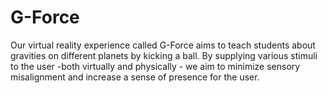 # G-Force
Our virtual reality experience called G-Force aims to teach students about gravities on different planets by kicking a ball. By supplying various stimuli to the user -both virtually and physically - we aim to minimize sensory misalignment and increase a sense of presence for the user.
